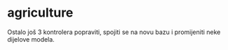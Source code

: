 # agriculture

Ostalo još 3 kontrolera popraviti, spojiti se na novu bazu i promijeniti neke dijelove modela.
